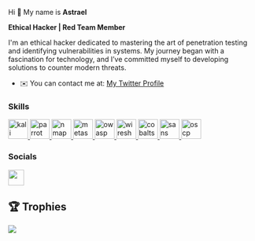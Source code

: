 Hi 👋 My name is **Astrael**  

**Ethical Hacker | Red Team Member**  

I'm an ethical hacker dedicated to mastering the art of penetration testing and identifying vulnerabilities in systems. My journey began with a fascination for technology, and I’ve committed myself to developing solutions to counter modern threats.  

* ✉️ You can contact me at: [My Twitter Profile](https://twitter.com/AstraelAST)

### Skills

<p align="left">
  <a href="https://www.kali.org" target="_blank" rel="noreferrer"> 
    <img src="[[https://upload.wikimedia.org/wikipedia/commons/thumb/3/3c/Kali_Linux_Logo.svg/512px-Kali_Linux_Logo.svg.png](https://encrypted-tbn0.gstatic.com/images?q=tbn:ANd9GcTWb4XCIcMpF6J3-37LaMWassk71PPNVWU7Qw&s)](https://parrotsec.org/docs/introduction/what-is-parrot/)" alt="kali" width="40" height="40"/> 
  </a>
  <a href="https://www.parrotsec.org/" target="_blank" rel="noreferrer"> 
    <img src="https://www.parrotsec.org/images/logo.svg" alt="parrot" width="40" height="40"/> 
  </a> 
  <a href="https://www.nmap.org/" target="_blank" rel="noreferrer"> 
    <img src="https://nmap.org/images/nmap-logo.png" alt="nmap" width="40" height="40"/> 
  </a> 
  <a href="https://www.metaspoloit.com/" target="_blank" rel="noreferrer"> 
    <img src="https://www.metasploit.com/img/metasploit-logo-1.svg" alt="metasploit" width="40" height="40"/> 
  </a>
  <a href="https://owasp.org/" target="_blank" rel="noreferrer"> 
    <img src="https://owasp.org/images/owasp-logo.png" alt="owasp" width="40" height="40"/> 
  </a>
  <a href="https://www.wireshark.org/" target="_blank" rel="noreferrer"> 
    <img src="https://www.wireshark.org/assets/logo/wireshark-logo.svg" alt="wireshark" width="40" height="40"/> 
  </a>
  <a href="https://www.cobaltstrike.com/" target="_blank" rel="noreferrer"> 
    <img src="https://cobaltstrike.com/images/cs_logo_color.svg" alt="cobaltstrike" width="40" height="40"/> 
  </a>
  <a href="https://www.sans.org/" target="_blank" rel="noreferrer"> 
    <img src="https://www.sans.org/media/landing/2021/02/02/sans_logo_full.png" alt="sans" width="40" height="40"/> 
  </a>
  <a href="https://www.oscp.org/" target="_blank" rel="noreferrer"> 
    <img src="https://www.offensive-security.com/wp-content/uploads/2020/12/logo-offensive-security.png" alt="oscp" width="40" height="40"/> 
  </a>
</p>

### Socials

<p align="left"> 
<a href="https://www.github.com/yasserbella" target="_blank" rel="noreferrer"> 
<picture> 
<source media="(prefers-color-scheme: dark)" srcset="https://raw.githubusercontent.com/danielcranney/readme-generator/main/public/icons/socials/github-dark.svg" /> 
<source media="(prefers-color-scheme: light)" srcset="https://raw.githubusercontent.com/danielcranney/readme-generator/main/public/icons/socials/github.svg" /> 
<img src="https://raw.githubusercontent.com/danielcranney/readme-generator/main/public/icons/socials/github.svg" width="32" height="32" /> 
</picture> 
</a> 
</p>

## 🏆 Trophies
![](https://github-profile-trophy.vercel.app/?username=yasserbella&theme=dracula&no-frame=false&no-bg=true&margin-w=4)

